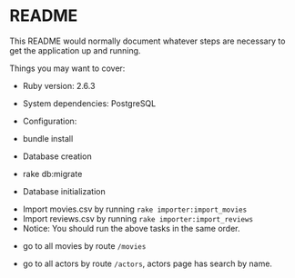 # README

This README would normally document whatever steps are necessary to get the
application up and running.

Things you may want to cover:

* Ruby version: 2.6.3

* System dependencies: PostgreSQL

* Configuration:

- bundle install

* Database creation

- rake db:migrate

* Database initialization

- Import movies.csv by running `rake importer:import_movies`
- Import reviews.csv by running `rake importer:import_reviews`
- Notice: You should run the above tasks in the same order.

* go to all movies by route `/movies`

* go to all actors by route `/actors`, actors page has search by name.
